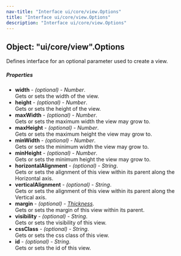 ```yaml
---
nav-title: "Interface ui/core/view.Options"
title: "Interface ui/core/view.Options"
description: "Interface ui/core/view.Options"
---
```

## Object: "ui/core/view".Options  
Defines interface for an optional parameter used to create a view.

##### Properties
 - **width** - _(optional)_ - _Number_.    
  Gets or sets the width of the view.
 - **height** - _(optional)_ - _Number_.    
  Gets or sets the height of the view.
 - **maxWidth** - _(optional)_ - _Number_.    
  Gets or sets the maximum width the view may grow to.
 - **maxHeight** - _(optional)_ - _Number_.    
  Gets or sets the maximum height the view may grow to.
 - **minWidth** - _(optional)_ - _Number_.    
  Gets or sets the minimum width the view may grow to.
 - **minHeight** - _(optional)_ - _Number_.    
  Gets or sets the minimum height the view may grow to.
 - **horizontalAlignment** - _(optional)_ - _String_.    
  Gets or sets the alignment of this view within its parent along the Horizontal axis.
 - **verticalAlignment** - _(optional)_ - _String_.    
  Gets or sets the alignment of this view within its parent along the Vertical axis.
 - **margin** - _(optional)_ - [_Thickness_](../../../utils/geometry/Thickness.md).    
  Gets or sets the margin of this view within its parent.
 - **visibility** - _(optional)_ - _String_.    
  Gets or sets the visibility of this view.
 - **cssClass** - _(optional)_ - _String_.    
  Gets or sets the css class of this view.
 - **id** - _(optional)_ - _String_.    
  Gets or sets the id of this view.